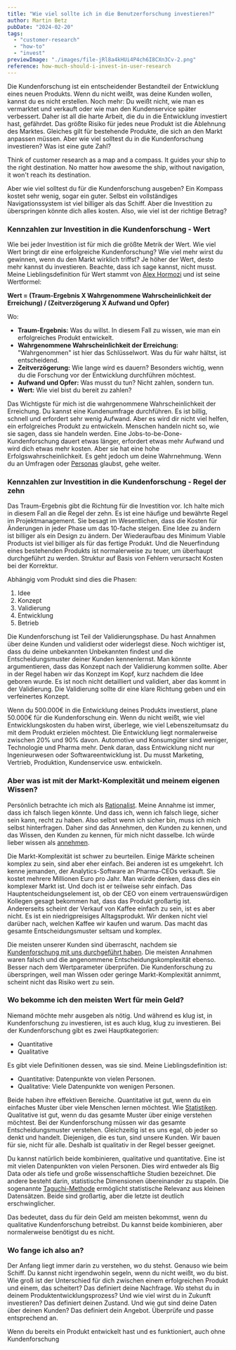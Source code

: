```yaml
---
title: "Wie viel sollte ich in die Benutzerforschung investieren?"
author: Martin Betz
pubDate: "2024-02-20"
tags:
  - "customer-research"
  - "how-to"
  - "invest"
previewImage: "./images/file-jRl8a4kHUi4P4ch6I8CXn3Cv-2.png"
reference: how-much-should-i-invest-in-user-research
---
```


Die Kundenforschung ist ein entscheidender Bestandteil der Entwicklung eines neuen Produkts. Wenn du nicht weißt, was deine Kunden wollen, kannst du es nicht erstellen. Noch mehr: Du weißt nicht, wie man es vermarktet und verkauft oder wie man den Kundenservice später verbessert. Daher ist all die harte Arbeit, die du in die Entwicklung investiert hast, gefährdet. Das größte Risiko für jedes neue Produkt ist die Ablehnung des Marktes. Gleiches gilt für bestehende Produkte, die sich an den Markt anpassen müssen. Aber wie viel solltest du in die Kundenforschung investieren? Was ist eine gute Zahl?

Think of customer research as a map and a compass. It guides your ship to the right destination. No matter how awesome the ship, without navigation, it won't reach its destination.

Aber wie viel solltest du für die Kundenforschung ausgeben? Ein Kompass kostet sehr wenig, sogar ein guter. Selbst ein vollständiges Navigationssystem ist viel billiger als das Schiff. Aber die Investition zu überspringen könnte dich alles kosten. Also, wie viel ist der richtige Betrag?

### Kennzahlen zur Investition in die Kundenforschung - Wert

Wie bei jeder Investition ist für mich die größte Metrik der Wert. Wie viel Wert bringt dir eine erfolgreiche Kundenforschung? Wie viel mehr wirst du gewinnen, wenn du den Markt wirklich triffst? Je höher der Wert, desto mehr kannst du investieren. Beachte, dass ich sage kannst, nicht musst. Meine Lieblingsdefinition für Wert stammt von [Alex Hormozi](https://youtu.be/5MHQr-Z17Hc?si=70EbQjnUnAeANS2b&t=72) und ist seine Wertformel:

**Wert = (Traum-Ergebnis X Wahrgenommene Wahrscheinlichkeit der Erreichung) / (Zeitverzögerung X Aufwand und Opfer)**

Wo:

- **Traum-Ergebnis:** Was du willst. In diesem Fall zu wissen, wie man ein erfolgreiches Produkt entwickelt.
- **Wahrgenommene Wahrscheinlichkeit der Erreichung:** "Wahrgenommen" ist hier das Schlüsselwort. Was du für wahr hältst, ist entscheidend.
- **Zeitverzögerung:** Wie lange wird es dauern? Besonders wichtig, wenn du die Forschung vor der Entwicklung durchführen möchtest.
- **Aufwand und Opfer:** Was musst du tun? Nicht zahlen, sondern tun.
- **Wert:** Wie viel bist du bereit zu zahlen?

Das Wichtigste für mich ist die wahrgenommene Wahrscheinlichkeit der Erreichung. Du kannst eine Kundenumfrage durchführen. Es ist billig, schnell und erfordert sehr wenig Aufwand. Aber es wird dir nicht viel helfen, ein erfolgreiches Produkt zu entwickeln. Menschen handeln nicht so, wie sie sagen, dass sie handeln werden. Eine Jobs-to-be-Done-Kundenforschung dauert etwas länger, erfordert etwas mehr Aufwand und wird dich etwas mehr kosten. Aber sie hat eine hohe Erfolgswahrscheinlichkeit. Es geht jedoch um deine Wahrnehmung. Wenn du an Umfragen oder [Personas](/blog/sind-personas-nuetzlich-fuer-die-produktentwicklung/) glaubst, gehe weiter.

### Kennzahlen zur Investition in die Kundenforschung - Regel der zehn

Das Traum-Ergebnis gibt die Richtung für die Investition vor. Ich halte mich in diesem Fall an die Regel der zehn. Es ist eine häufige und bewährte Regel im Projektmanagement. Sie besagt im Wesentlichen, dass die Kosten für Änderungen in jeder Phase um das 10-fache steigen. Eine Idee zu ändern ist billiger als ein Design zu ändern. Der Wiederaufbau des Minimum Viable Products ist viel billiger als für das fertige Produkt. Und die Neuerfindung eines bestehenden Produkts ist normalerweise zu teuer, um überhaupt durchgeführt zu werden. Struktur auf Basis von Fehlern verursacht Kosten bei der Korrektur.

Abhängig vom Produkt sind dies die Phasen:

1. Idee
2. Konzept
3. Validierung
4. Entwicklung
5. Betrieb

Die Kundenforschung ist Teil der Validierungsphase. Du hast Annahmen über deine Kunden und validierst oder widerlegst diese. Noch wichtiger ist, dass du deine unbekannten Unbekannten findest und die Entscheidungsmuster deiner Kunden kennenlernst. Man könnte argumentieren, dass das Konzept nach der Validierung kommen sollte. Aber in der Regel haben wir das Konzept im Kopf, kurz nachdem die Idee geboren wurde. Es ist noch nicht detailliert und validiert, aber das kommt in der Validierung. Die Validierung sollte dir eine klare Richtung geben und ein verfeinertes Konzept.

Wenn du 500.000€ in die Entwicklung deines Produkts investierst, plane 50.000€ für die Kundenforschung ein. Wenn du nicht weißt, wie viel Entwicklungskosten du haben wirst, überlege, wie viel Lebenszeitumsatz du mit dem Produkt erzielen möchtest. Die Entwicklung liegt normalerweise zwischen 20% und 90% davon. Automotive und Konsumgüter sind weniger, Technologie und Pharma mehr. Denk daran, dass Entwicklung nicht nur Ingenieurwesen oder Softwareentwicklung ist. Du musst Marketing, Vertrieb, Produktion, Kundenservice usw. entwickeln.

### Aber was ist mit der Markt-Komplexität und meinem eigenen Wissen?

Persönlich betrachte ich mich als [Rationalist](https://www.lesswrong.com/). Meine Annahme ist immer, dass ich falsch liegen könnte. Und dass ich, wenn ich falsch liege, sicher sein kann, recht zu haben. Also selbst wenn ich sicher bin, muss ich mich selbst hinterfragen. Daher sind das Annehmen, den Kunden zu kennen, und das Wissen, den Kunden zu kennen, für mich nicht dasselbe. Ich würde lieber wissen als [annehmen](/blog/we-assume-a-world-that-isnt-there/).

Die Markt-Komplexität ist schwer zu beurteilen. Einige Märkte scheinen komplex zu sein, sind aber eher einfach. Bei anderen ist es umgekehrt. Ich kenne jemanden, der Analytics-Software an Pharma-CEOs verkauft. Sie kostet mehrere Millionen Euro pro Jahr. Man würde denken, dass dies ein komplexer Markt ist. Und doch ist er teilweise sehr einfach. Das Hauptentscheidungselement ist, ob der CEO von einem vertrauenswürdigen Kollegen gesagt bekommen hat, dass das Produkt großartig ist. Andererseits scheint der Verkauf von Kaffee einfach zu sein, ist es aber nicht. Es ist ein niedrigpreisiges Alltagsprodukt. Wir denken nicht viel darüber nach, welchen Kaffee wir kaufen und warum. Das macht das gesamte Entscheidungsmuster seltsam und komplex.

Die meisten unserer Kunden sind überrascht, nachdem sie [Kundenforschung mit uns durchgeführt haben](/leistungen/customer-research-sprints/). Die meisten Annahmen waren falsch und die angenommene Entscheidungskomplexität ebenso. Besser nach dem Wertparameter überprüfen. Die Kundenforschung zu überspringen, weil man Wissen oder geringe Markt-Komplexität annimmt, scheint nicht das Risiko wert zu sein.

### Wo bekomme ich den meisten Wert für mein Geld?

Niemand möchte mehr ausgeben als nötig. Und während es klug ist, in Kundenforschung zu investieren, ist es auch klug, klug zu investieren. Bei der Kundenforschung gibt es zwei Hauptkategorien:

- Quantitative
- Qualitative

Es gibt viele Definitionen dessen, was sie sind. Meine Lieblingsdefinition ist:

- Quantitative: Datenpunkte von vielen Personen.
- Qualitative: Viele Datenpunkte von wenigen Personen.

Beide haben ihre effektiven Bereiche. Quantitative ist gut, wenn du ein einfaches Muster über viele Menschen lernen möchtest. Wie [Statistiken](https://www.statista.com/). Qualitative ist gut, wenn du das gesamte Muster über einige verstehen möchtest. Bei der Kundenforschung müssen wir das gesamte Entscheidungsmuster verstehen. Gleichzeitig ist es uns egal, ob jeder so denkt und handelt. Diejenigen, die es tun, sind unsere Kunden. Wir bauen für sie, nicht für alle. Deshalb ist qualitativ in der Regel besser geeignet.

Du kannst natürlich beide kombinieren, qualitative und quantitative. Eine ist mit vielen Datenpunkten von vielen Personen. Dies wird entweder als Big Data oder als tiefe und große wissenschaftliche Studien bezeichnet. Die andere besteht darin, statistische Dimensionen übereinander zu stapeln. Die sogenannte [Taguchi-Methode](https://en.wikipedia.org/wiki/Taguchi_methods) ermöglicht statistische Relevanz aus kleinen Datensätzen. Beide sind großartig, aber die letzte ist deutlich erschwinglicher.

Das bedeutet, dass du für dein Geld am meisten bekommst, wenn du qualitative Kundenforschung betreibst. Du kannst beide kombinieren, aber normalerweise benötigst du es nicht.

### Wo fange ich also an?

Der Anfang liegt immer darin zu verstehen, wo du stehst. Genauso wie beim Schiff. Du kannst nicht irgendwohin segeln, wenn du nicht weißt, wo du bist. Wie groß ist der Unterschied für dich zwischen einem erfolgreichen Produkt und einem, das scheitert? Das definiert deine Nachfrage. Wo stehst du in deinem Produktentwicklungsprozess? Und wie viel wirst du in Zukunft investieren? Das definiert deinen Zustand. Und wie gut sind deine Daten über deinen Kunden? Das definiert dein Angebot. Überprüfe und passe entsprechend an.

Wenn du bereits ein Produkt entwickelt hast und es funktioniert, auch ohne Kundenforschung